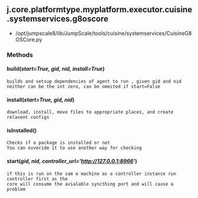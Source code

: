<!-- toc -->
## j.core.platformtype.myplatform.executor.cuisine.systemservices.g8oscore

- /opt/jumpscale8/lib/JumpScale/tools/cuisine/systemservices/CuisineG8OSCore.py

### Methods

#### build(*start=True, gid, nid, install=True*) 

```
builds and setsup dependencies of agent to run , given gid and nid
neither can be the int zero, can be ommited if start=False

```

#### install(*start=True, gid, nid*) 

```
download, install, move files to appropriate places, and create relavent configs

```

#### isInstalled() 

```
Checks if a package is installed or not
You can ovveride it to use another way for checking

```

#### start(*gid, nid, controller_url='http://127.0.0.1:8966'*) 

```
if this is run on the sam e machine as a controller instance run controller first as the
core will consume the avialable syncthing port and will cause a problem

```

